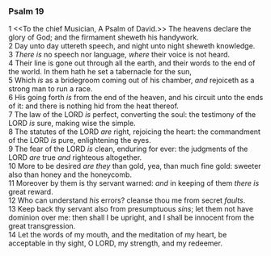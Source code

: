 ### Psalm 19

1 <<To the chief Musician, A Psalm of David.>> The heavens declare the glory of God; and the firmament sheweth his handywork.  
2 Day unto day uttereth speech, and night unto night sheweth knowledge.  
3 *There is* no speech nor language, *where* their voice is not heard.  
4 Their line is gone out through all the earth, and their words to the end of the world. In them hath he set a tabernacle for the sun,  
5 Which *is* as a bridegroom coming out of his chamber, *and* rejoiceth as a strong man to run a race.  
6 His going forth *is* from the end of the heaven, and his circuit unto the ends of it: and there is nothing hid from the heat thereof.  
7 The law of the LORD *is* perfect, converting the soul: the testimony of the LORD *is* sure, making wise the simple.  
8 The statutes of the LORD *are* right, rejoicing the heart: the commandment of the LORD *is* pure, enlightening the eyes.  
9 The fear of the LORD *is* clean, enduring for ever: the judgments of the LORD *are* true *and* righteous altogether.  
10 More to be desired *are they* than gold, yea, than much fine gold: sweeter also than honey and the honeycomb.  
11 Moreover by them is thy servant warned: *and* in keeping of them *there is* great reward.  
12 Who can understand *his* errors? cleanse thou me from secret *faults*.  
13 Keep back thy servant also from presumptuous *sins*; let them not have dominion over me: then shall I be upright, and I shall be innocent from the great transgression.  
14 Let the words of my mouth, and the meditation of my heart, be acceptable in thy sight, O LORD, my strength, and my redeemer.  
